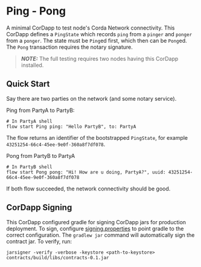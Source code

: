 # Ping - Pong

A minimal CorDapp to test node's Corda Network connectivity. This CorDapp defines a `PingState` which records `ping` from a `pinger` and `ponger` from a `ponger`. The state must be `Ping`ed first, which then can be `Pong`ed. The `Pong` transaction requires the notary signature.

> **_NOTE:_**  The full testing requires two nodes having this CorDapp installed.

## Quick Start

Say there are two parties on the network (and some notary service).

Ping from PartyA to PartyB:
```shell
# In PartyA shell
flow start Ping ping: "Hello PartyB", to: PartyA
```
The flow returns an identifier of the bootstrapped `PingState`, for example `43251254-66c4-45ee-9e0f-360a8f7df078`.

Pong from PartyB to PartyA
```shell
# In PartyB shell
flow start Pong pong: "Hi! How are u doing, PartyA?", uuid: 43251254-66c4-45ee-9e0f-360a8f7df078
```

If both flow succeeded, the network connectivity should be good.

## CorDapp Signing

This CorDapp configured gradle for signing CorDapp jars for production deployment. To sign, configure [signing.properties](./signing.properties) to point gradle to the correct configuration. The `gradlew jar` command will automatically sign the contract jar. To verify, run:

```shell
jarsigner -verify -verbose -keystore <path-to-keystore> contracts/build/libs/contracts-0.1.jar
```
